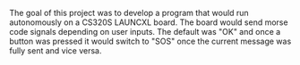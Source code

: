 The goal of this project was to develop a program that would run autonomously on a CS320S LAUNCXL board. The board would send morse code signals depending on user inputs. The default was "OK" and once a button was pressed it would switch to "SOS" once the current message was fully sent and vice versa.
